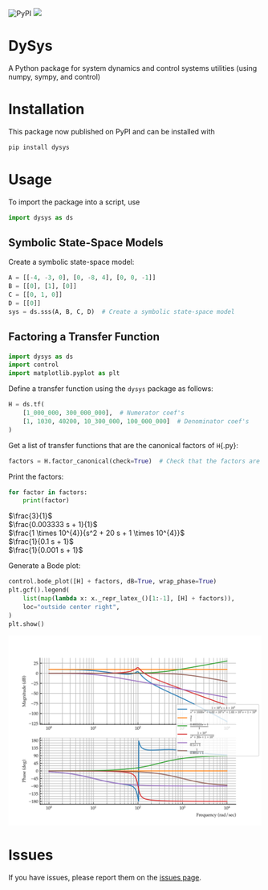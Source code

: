 ![PyPI](https://img.shields.io/pypi/v/dysys?label=pypi%20package)
![](https://readthedocs.org/projects/dysys/badge/?version=latest&style=flat)

# DySys

A Python package for system dynamics and control systems utilities (using numpy, sympy, and control)

# Installation

This package now published on PyPI and can be installed with

```python
pip install dysys
```

# Usage

To import the package into a script, use

```python
import dysys as ds
```

## Symbolic State-Space Models

Create a symbolic state-space model:

```python
A = [[-4, -3, 0], [0, -8, 4], [0, 0, -1]]
B = [[0], [1], [0]]
C = [[0, 1, 0]]
D = [[0]]
sys = ds.sss(A, B, C, D)  # Create a symbolic state-space model
```

## Factoring a Transfer Function

```python
import dysys as ds
import control
import matplotlib.pyplot as plt
```

Define a transfer function using the `dysys` package as follows:

```python
H = ds.tf(
    [1_000_000, 300_000_000],  # Numerator coef's
    [1, 1030, 40200, 10_300_000, 100_000_000]  # Denominator coef's
)
```

Get a list of transfer functions that are the canonical factors of `H`{.py}:

```python
factors = H.factor_canonical(check=True)  # Check that the factors are correct
```

Print the factors:

```python
for factor in factors:
    print(factor)
```

$\frac{3}{1}$  
$\frac{0.003333 s + 1}{1}$  
$\frac{1 \times 10^{4}}{s^2 + 20 s + 1 \times 10^{4}}$  
$\frac{1}{0.1 s + 1}$  
$\frac{1}{0.001 s + 1}$

Generate a Bode plot:

```python
control.bode_plot([H] + factors, dB=True, wrap_phase=True)
plt.gcf().legend(
    list(map(lambda x: x._repr_latex_()[1:-1], [H] + factors)), 
    loc="outside center right",
)
plt.show()
```

![A Bode plot of each factor and the composite.](examples/factor-transfer-function/bode.svg)

# Issues

If you have issues, please report them on the [issues page](https://github.com/ricopicone/sysdynutils/issues).

